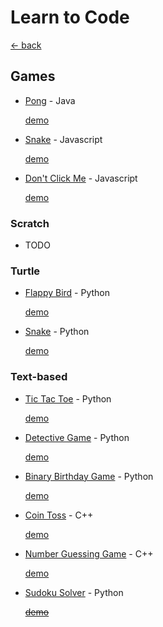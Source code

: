 # Learn to Code

[← back](https://github.com/peterlopez/learn-to-code)

## Games
* [Pong](Pong) - Java

  [demo](https://repl.it/@phpete/Pong-Java)

* [Snake](Snake) - Javascript

  [demo](https://repl.it/@phpete/Snake-Javascript)

* [Don't Click Me](Don't%20Click%20Me) - Javascript

  [demo](https://repl.it/@phpete/Dont-Click-Me-Javascript)

### Scratch

* TODO

### Turtle

* [Flappy Bird](Flappy%20Bird) - Python

  [demo](https://repl.it/@phpete/Flappy-Bird-Python)

* [Snake](Snake) - Python

  [demo](https://repl.it/@phpete/Snake-Python)


### Text-based

* [Tic Tac Toe](Tic-Tac-Toe) - Python

  [demo](https://repl.it/@phpete/Tic-Tac-Toe-Python)

* [Detective Game](Detective%20Game) - Python

  [demo](https://repl.it/@phpete/Detective-Game-Python)

* [Binary Birthday Game](Binary%20Birthday%20Game) - Python

  [demo](https://repl.it/@phpete/Binary-Birthday-Game-Python)

* [Coin Toss](Coin%20Toss) - C++

  [demo](https://repl.it/@phpete/Coin-Toss-C)

* [Number Guessing Game](Number%20Guessing%20Game) - C++

  [demo](https://repl.it/@phpete/Number-Guess-C)

* [Sudoku Solver](Sudoku%20Solver) - Python

  ~~[demo](#)~~
